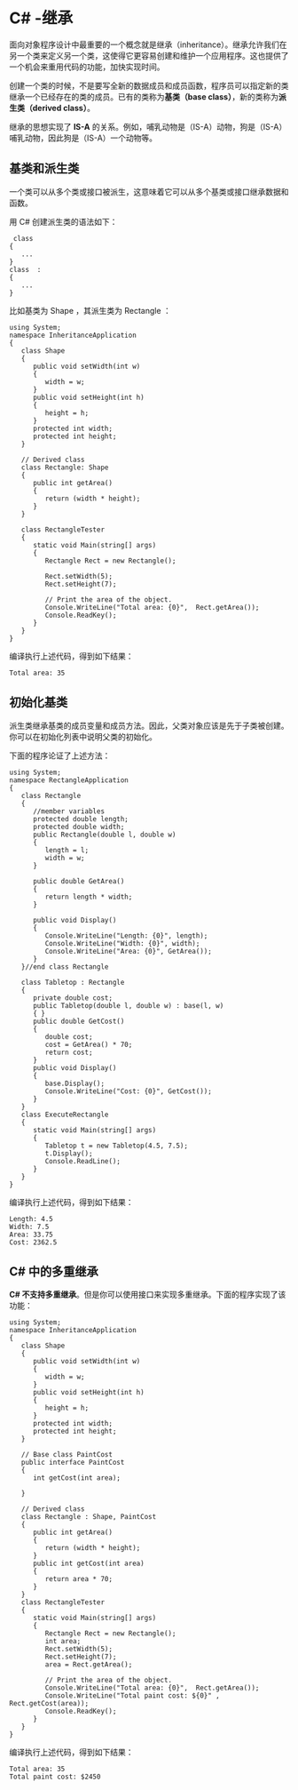 # C\# -继承
  
面向对象程序设计中最重要的一个概念就是继承（inheritance）。继承允许我们在另一个类来定义另一个类，这使得它更容易创建和维护一个应用程序。这也提供了一个机会来重用代码的功能，加快实现时间。
  
创建一个类的时候，不是要写全新的数据成员和成员函数，程序员可以指定新的类继承一个已经存在的类的成员。已有的类称为**基类（base class）**，新的类称为**派生类（derived class）**。
  
继承的思想实现了 **IS-A** 的关系。例如，哺乳动物是（IS-A）动物，狗是（IS-A）哺乳动物，因此狗是（IS-A）一个动物等。
  
## 基类和派生类
  
一个类可以从多个类或接口被派生，这意味着它可以从多个基类或接口继承数据和函数。
  
用 C# 创建派生类的语法如下：
<pre><code><acess-specifier> class <base_class>
{
   ...
}
class <derived_class> : <base_class>
{
   ...
}</code></pre>
  
比如基类为 Shape ，其派生类为 Rectangle ：
<pre><code>using System;
namespace InheritanceApplication
{
   class Shape 
   {
      public void setWidth(int w)
      {
         width = w;
      }
      public void setHeight(int h)
      {
         height = h;
      }
      protected int width;
      protected int height;
   }

   // Derived class
   class Rectangle: Shape
   {
      public int getArea()
      { 
         return (width * height); 
      }
   }
   
   class RectangleTester
   {
      static void Main(string[] args)
      {
         Rectangle Rect = new Rectangle();

         Rect.setWidth(5);
         Rect.setHeight(7);

         // Print the area of the object.
         Console.WriteLine("Total area: {0}",  Rect.getArea());
         Console.ReadKey();
      }
   }
}</code></pre>
  
编译执行上述代码，得到如下结果：

<pre><code>Total area: 35</code></pre>
  
## 初始化基类
  
派生类继承基类的成员变量和成员方法。因此，父类对象应该是先于子类被创建。你可以在初始化列表中说明父类的初始化。
  
下面的程序论证了上述方法：
<pre><code>using System;
namespace RectangleApplication
{
   class Rectangle
   {
      //member variables
      protected double length;
      protected double width;
      public Rectangle(double l, double w)
      {
         length = l;
         width = w;
      }
      
      public double GetArea()
      {
         return length * width;
      }
      
      public void Display()
      {
         Console.WriteLine("Length: {0}", length);
         Console.WriteLine("Width: {0}", width);
         Console.WriteLine("Area: {0}", GetArea());
      }
   }//end class Rectangle  
   
   class Tabletop : Rectangle
   {
      private double cost;
      public Tabletop(double l, double w) : base(l, w)
      { }
      public double GetCost()
      {
         double cost;
         cost = GetArea() * 70;
         return cost;
      }
      public void Display()
      {
         base.Display();
         Console.WriteLine("Cost: {0}", GetCost());
      }
   }
   class ExecuteRectangle
   {
      static void Main(string[] args)
      {
         Tabletop t = new Tabletop(4.5, 7.5);
         t.Display();
         Console.ReadLine();
      }
   }
}</code></pre>
  
编译执行上述代码，得到如下结果：
<pre><code>Length: 4.5
Width: 7.5
Area: 33.75
Cost: 2362.5</code></pre>
  
## C\# 中的多重继承
  
**C# 不支持多重继承**。但是你可以使用接口来实现多重继承。下面的程序实现了该功能：
<pre><code>using System;
namespace InheritanceApplication
{
   class Shape 
   {
      public void setWidth(int w)
      {
         width = w;
      }
      public void setHeight(int h)
      {
         height = h;
      }
      protected int width;
      protected int height;
   }

   // Base class PaintCost
   public interface PaintCost 
   {
      int getCost(int area);

   }
   
   // Derived class
   class Rectangle : Shape, PaintCost
   {
      public int getArea()
      {
         return (width * height);
      }
      public int getCost(int area)
      {
         return area * 70;
      }
   }
   class RectangleTester
   {
      static void Main(string[] args)
      {
         Rectangle Rect = new Rectangle();
         int area;
         Rect.setWidth(5);
         Rect.setHeight(7);
         area = Rect.getArea();
         
         // Print the area of the object.
         Console.WriteLine("Total area: {0}",  Rect.getArea());
         Console.WriteLine("Total paint cost: ${0}" , Rect.getCost(area));
         Console.ReadKey();
      }
   }
}</code></pre>
  
编译执行上述代码，得到如下结果：
<pre><code>Total area: 35
Total paint cost: $2450</code></pre>
